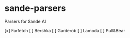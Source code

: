 # sande-parsers
Parsers for Sande AI

[x] Farfetch
[ ] Bershka
[ ] Garderob
[ ] Lamoda
[ ] Pull&Bear